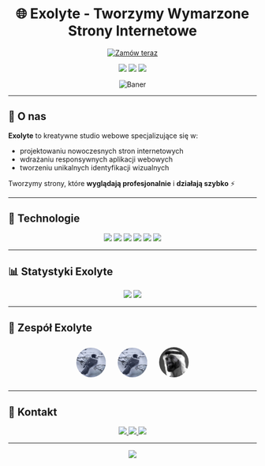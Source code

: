 <h1 align="center">🌐 Exolyte - Tworzymy Wymarzone Strony Internetowe</h1>

<p align="center">
  <a href="https://exolyte.pl/order/?now" target="_blank">
    <img src="https://img.shields.io/badge/Zamów_swoją_stronę_już_teraz-7B2FF7?style=for-the-badge&logo=internet-explorer&logoColor=white" alt="Zamów teraz">
  </a>
</p>

<p align="center">
  <img src="https://img.shields.io/badge/Status-Aktywne-7B2FF7?style=for-the-badge">
  <img src="https://img.shields.io/badge/Wersja-1.0-F107A3?style=for-the-badge">
  <img src="https://img.shields.io/badge/Made_with-Exolyte-black?style=for-the-badge">
</p>

<p align="center">
  <img src="assets/baner.png" width="200" alt="Baner" />
</p>

---

## 🚀 O nas
**Exolyte** to kreatywne studio webowe specjalizujące się w:  
- projektowaniu nowoczesnych stron internetowych  
- wdrażaniu responsywnych aplikacji webowych  
- tworzeniu unikalnych identyfikacji wizualnych  

Tworzymy strony, które **wyglądają profesjonalnie** i **działają szybko** ⚡

---

## 🧠 Technologie
<p align="center">
  <img src="https://img.shields.io/badge/HTML5-E34F26?style=for-the-badge&logo=html5&logoColor=white">
  <img src="https://img.shields.io/badge/CSS3-1572B6?style=for-the-badge&logo=css3&logoColor=white">
  <img src="https://img.shields.io/badge/JavaScript-F7DF1E?style=for-the-badge&logo=javascript&logoColor=black">
  <img src="https://img.shields.io/badge/React-61DAFB?style=for-the-badge&logo=react&logoColor=black">
  <img src="https://img.shields.io/badge/Tailwind-38B2AC?style=for-the-badge&logo=tailwindcss&logoColor=white">
  <img src="https://img.shields.io/badge/Node.js-43853D?style=for-the-badge&logo=node.js&logoColor=white">
</p>

---

## 📊 Statystyki Exolyte
<p align="center">
  <img src="https://img.shields.io/badge/Łączny_czas_kodowania-4500h-7B2FF7?style=for-the-badge">
  <img src="https://img.shields.io/badge/Stron_zrobionych-120+-F107A3?style=for-the-badge">
</p>

---

## 👥 Zespół Exolyte

<p align="center">
  <img src="assets/acarto.png" alt="Fryze10" style="border-radius:50%; margin:10px; width:60px">
  <img src="assets/acarto.png" alt="Acarto" style="border-radius:50%; margin:10px; width:60px">
  <img src="assets/cezary19.png" alt="Cezary19" style="border-radius:50%; margin:10px; width:60px">
</p>

---

## 🔗 Kontakt
<p align="center">
  <a href="https://facebook.com/exolyte" target="_blank">
    <img src="https://img.shields.io/badge/Facebook-1877F2?style=for-the-badge&logo=facebook&logoColor=white">
  </a>
  <a href="https://discord.gg/example" target="_blank">
    <img src="https://img.shields.io/badge/Discord-7289DA?style=for-the-badge&logo=discord&logoColor=white">
  </a>
  <a href="https://exolyte.pl" target="_blank">
    <img src="https://img.shields.io/badge/Strona_Exolyte-7B2FF7?style=for-the-badge&logo=google-chrome&logoColor=white">
  </a>
</p>

---

<p align="center">
  <img src="https://komarev.com/ghpvc/?username=Exolyte&color=7B2FF7&style=for-the-badge&label=Odwiedziny+profilu">
</p>
